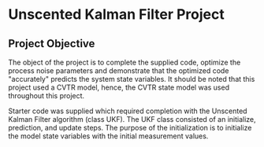 # Unscented Kalman Filter Project

## Project Objective
The object of the project is to complete the supplied code, optimize the process noise parameters and demonstrate that the optimized code "accurately" predicts the system state variables.  It should be noted that this project used a CVTR model, hence, the CVTR state model was used throughout this project.

Starter code was supplied which required completion with the Unscented Kalman Filter algorithm (class UKF).  The UKF class consisted of an initialize, prediction, and update steps.  The purpose of the initialization is to initialize the model state variables with the initial measurement values.
